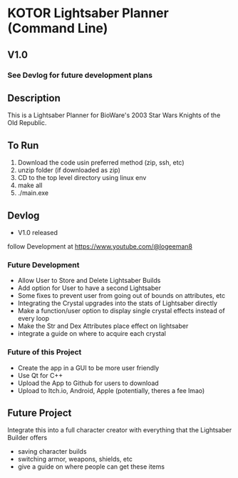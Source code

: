 # KOTOR Lightsaber Planner (Command Line)
## V1.0
### See Devlog for future development plans

## Description
This is a Lightsaber Planner for BioWare's 2003 Star Wars Knights of the Old Republic.


## To Run
1. Download the code usin preferred method (zip, ssh, etc)
2. unzip folder (if downloaded as zip)
3. CD to the top level directory using linux env
4. make all
5. ./main.exe

## Devlog
- V1.0 released

follow Development at https://www.youtube.com/@logeeman8

### Future Development
- Allow User to Store and Delete Lightsaber Builds
- Add option for User to have a second Lightsaber
- Some fixes to prevent user from going out of bounds on attributes, etc
- Integrating the Crystal upgrades into the stats of Lightsaber directly
- Make a function/user option to display single crystal effects instead of every loop
- Make the Str and Dex Attributes place effect on lightsaber
- integrate a guide on where to acquire each crystal

### Future of this Project
- Create the app in a GUI to be more user friendly
- Use Qt for C++
- Upload the App to Github for users to download
- Upload to Itch.io, Android, Apple (potentially, theres a fee lmao)

## Future Project
Integrate this into a full character creator with everything that the Lightsaber Builder offers
- saving character builds
- switching armor, weapons, shields, etc
- give a guide on where people can get these items
